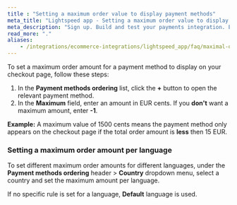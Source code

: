 ```yaml
---
title : "Setting a maximum order value to display payment methods"
meta_title: "Lightspeed app - Setting a maximum order value to display payment method - MultiSafepay Docs"
meta_description: "Sign up. Build and test your payments integration. Explore our products and services. Use our API Reference, SDKs, and wrappers. Get support."
read_more: "."
aliases:
    - /integrations/ecommerce-integrations/lightspeed_app/faq/maximal-order-amount/
---
```

To set a maximum order amount for a payment method to display on your checkout page, follow these steps:

1. In the **Payment methods ordering** list, click the **+** button to open the relevant payment method.
2. In the **Maximum** field, enter an amount in EUR cents. If you **don't** want a maximum amount, enter **-1**.

**Example:** A maximum value of 1500 cents means the payment method only appears on the checkout page if the total order amount is **less** then 15 EUR.

### Setting a maximum order amount per language

To set different maximum order amounts for different languages, under the **Payment methods ordering** header > **Country** dropdown menu, select a country and set the maximum amount per language.

If no specific rule is set for a language, **Default** language is used.
